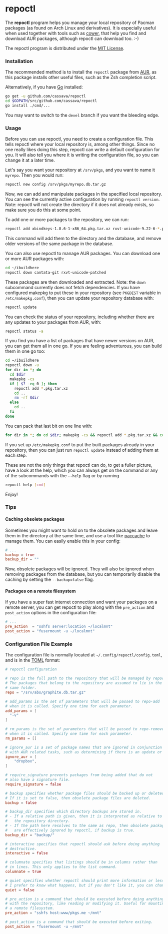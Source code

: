 repoctl
========

The **repoctl** program helps you manage your local repository of Pacman
packages (as found on Arch Linux and derivatives). It is especially useful when
used together with tools such as [cower](https://github.com/falconindy/cower),
that help you find and download AUR packages, although repoctl can download too. :-)

The repoctl program is distributed under the [MIT License](LICENSE).

### Installation
The recommended method is to install the `repoctl` package from [AUR](https://aur.archlinux.org/packages/repoctl),
as this package installs other useful files, such as the Zsh completion script.

Alternatively, if you have [Go](https://golang.org) installed:
```sh
go get -u github.com/cassava/repoctl
cd $GOPATH/src/github.com/cassava/repoctl
go install ./cmd/...
```

You may want to switch to the `devel` branch if you want the bleeding edge.

### Usage
Before you can use repoctl, you need to create a configuration file.
This tells repoctl where your local repository is, among other things.
Since no one really likes doing this step, repoctl can write a default
configuration for you. It will also tell you where it is writing the
configuration file, so you can change it at a later time.

Let's say you want your repository at `/srv/pkgs`,
and you want to name it `myrepo`. Then you would run:
```sh
repoctl new config /srv/pkgs/myrepo.db.tar.gz
```

Now, we can add and manipulate packages in the specified local repository.
You can see the currently active configuration by running `repoctl version`.
Note: repoctl will not create the directory if it does not already exists, so
make sure you do this at some point.

To add one or more packages to the repository, we can run:
```sh
repoctl add xbindkeys-1.8.6-1-x86_64.pkg.tar.xz rxvt-unicode-9.22-6-*.pkg.tar.xz
```

This command will add them to the directory and the database, and remove older
versions of the same package in the database.

You can also use repoctl to manage AUR packages. You can download one or more
AUR packages with:
```sh
cd ~/ibuildhere
repoctl down cantata-git rxvt-unicode-patched
```

These packages are then downloaded and extracted. Note: the `down` subcommand
currently does not fetch dependencies. If you have configured makepkg to put
these in your repository (see `PKGDEST` variable in `/etc/makepkg.conf`), then
you can update your repository database with:
```sh
repoctl update
```

You can check the status of your repository, including whether there are any
updates to your packages from AUR, with:
```sh
repoctl status -a
```

If you find you have a list of packages that have newer versions on AUR, you
can get them all in one go. If you are feeling adventurous, you can build
them in one go too:
```sh
cd ~/ibuildhere
repoctl down -u
for dir in *; do
  cd $dir
  makepkg -cs
  if [ $? -eq 0 ]; then
    repoctl add *.pkg.tar.xz
    cd ..
    rm -rf $dir
  else
    cd ..
  fi
done
```

You can pack that last bit on one line with:
```sh
for dir in *; do cd $dir; makepkg -cs && repoctl add *.pkg.tar.xz && cd ..  && rm -rf $dir || cd ..; done
```

If you set up `/etc/makepkg.conf` to put the built packages already in your
repository, then you can just run `repoctl update` instead of adding them
at each step.

These are not the only things that repoctl can do, to get a fuller picture, have
a look at the help, which you can always get on the command or any of the
subcommands with the `--help` flag or by running
```sh
repoctl help [cmd]
```

Enjoy!

### Tips

#### Caching obsolete packages
Sometimes you might want to hold on to the obsolete packages and leave them
in the directory at the same time, and use a tool like [paccache](https://wiki.archlinux.org/index.php/pacman)
to manage them. You can easily enable this in your config:
```toml
# ...
backup = true
backup_dir = ""
```
Now, obsolete packages will be ignored. They will also be ignored when removing
packages from the database, but you can temporarily disable the caching by
setting the `--backup=false` flag.

#### Packages on a remote filesystem
If you have a super fast internet connection and want your packages on a remote
server, you can get repoctl to play along with the `pre_action` and
`post_action` options in the configuration file:
```toml
# ...
pre_action  = "sshfs server:location ~/localmnt"
post_action = "fusermount -u ~/localmnt"
```

### Configuration File Example
The configuration file is normally located at `~/.config/repoctl/config.toml`,
and is in the [TOML](https://github.com/toml-lang/toml) format:

```toml
# repoctl configuration

# repo is the full path to the repository that will be managed by repoctl.
# The packages that belong to the repository are assumed to lie in the
# same folder.
repo = "/srv/abs/graphite.db.tar.gz"

# add_params is the set of parameters that will be passed to repo-add
# when it is called. Specify one time for each parameter.
add_params = [
  "-v"
]

# rm_params is the set of parameters that will be passed to repo-remove
# when it is called. Specify one time for each parameter.
rm_params = []

# ignore_aur is a set of package names that are ignored in conjunction
# with AUR related tasks, such as determining if there is an update or not.
ignore_aur = [
    "dropbox",
]

# require_signature prevents packages from being added that do not
# also have a signature file.
require_signature = false

# backup specifies whether package files should be backed up or deleted.
# If it is set to false, then obsolete package files are deleted.
backup = false

# backup_dir specifies which directory backups are stored in.
# - If a relative path is given, then it is interpreted as relative to
#   the repository directory.
# - If the path here resolves to the same as repo, then obsolete packages
#   are effectively ignored by repoctl, if backup is true.
backup_dir = "backup/"

# interactive specifies that repoctl should ask before doing anything
# destructive.
interactive = false

# columnate specifies that listings should be in columns rather than
# in lines. This only applies to the list command.
columnate = true

# quiet specifies whether repoctl should print more information or less.
# I prefer to know what happens, but if you don't like it, you can change it.
quiet = false

# pre_action is a command that should be executed before doing anything
# with the repository, like reading or modifying it. Useful for mounting
# a remote filesystem.
pre_action = "sshfs host:www/pkgs.me ~/mnt"

# post_action is a command that should be executed before exiting.
post_action = "fusermount -u ~/mnt"
```

